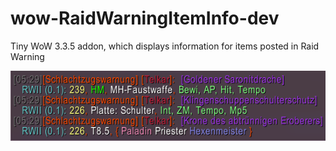 # wow-RaidWarningItemInfo-dev
Tiny WoW 3.3.5 addon, which displays information for items posted in Raid Warning

<p align="center">
  <img src="_IMG/example.png">
</p>

